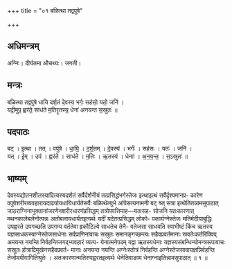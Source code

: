 +++
title = "०१ बळित्था तद्वपुषे"

+++
## अधिमन्त्रम्
अग्निः। दीर्घतमा औचथ्यः। जगती।

## मन्त्रः
बळि॒त्था तद्वपु॑षे धायि दर्श॒तं दे॒वस्य॒ भर्गः॒ सह॑सो॒ यतो॒ जनि॑ ।  
यदी॒मुप॒ ह्वर॑ते॒ साध॑ते म॒तिरृ॒तस्य॒ धेना॑ अनयन्त स॒स्रुतः॑ ॥

## पदपाठः
बट् । इ॒त्था । तत् । वपु॑षे । धा॒यि॒ । द॒र्श॒तम् । दे॒वस्य॑ । भर्गः॑ । सह॑सः । यतः॑ । जनि॑ ।  
यत् । ई॒म् । उप॑ । ह्वर॑ते । साध॑ते । म॒तिः । ऋ॒तस्य॑ । धेनाः॑ । अ॒न॒य॒न्त॒ । स॒ऽस्रुतः॑ ॥

## भाष्यम्
देवस्यद्योतनशीलस्यादित्यस्यदर्शतं सर्वैर्दर्शनीयं तत्प्रसिद्धंभर्गस्तेजः इत्थाइत्थं सर्वैर्दृश्यमानप्र- कारेण वपुषेशरीरव्यवहारायदार्ढ्यायधायिधार्यतेसर्वैः बळित्थेत्युभे अपिसत्यनामनी बट् श्र्त् सत्रा इत्थेतितन्नामसुपाठात् जाठराग्निनाभुक्तानांजरणेनशरीरधारणंप्रसिद्धम् तत्रोपपत्तिमाह—यतःसह- सोजनि यतःकारणात् मथनकालेबलेनोत्पन्नः अतोबलायधार्यतइत्यर्थः यदीं यदेतत्प्रसिद्धम् लोको- पकार्यग्नेस्तेजः मतिर्मदीयाबुद्धिः उपह्वरते उपगच्छति उपगम्य वर्ततेवा हृकौटिल्ये साधतेच तेनै- वतेजसा साधयति स्वाभीष्टं किंच ऋतस्य यज्ञसाधकस्याग्नेस्तेजसाधेनाः सर्वप्राणिनांवाचः सस्रुतः समानङ्गच्छन्त्यः सहैवप्रवर्तमानाः स्रवतेःकर्तरिक्विप् अमयन्त नयन्ति निर्वहन्तिजगद्भ्यवहारं व्यत्य- येनात्मनेपदम् यद्वा ऋतस्यधेनाः यज्ञस्यसंबन्धिन्योमन्त्ररूपावाचः सस्रुतः होत्रादिमुखेनसहैवप्रवर्त- मानाः अनयन्त नयन्ति अग्नेःस्तोत्रं निर्वहन्ति अग्नेस्तेजसावायज्ञन्निर्वहन्ति तेजोमयीवागितिश्रुतेः । अतःकारणान्मतिरुपह्वरतइत्यर्थः धेनेतिवाङाम धेनाग्नाइतिन्नामसुपाठात् ॥ १ ॥